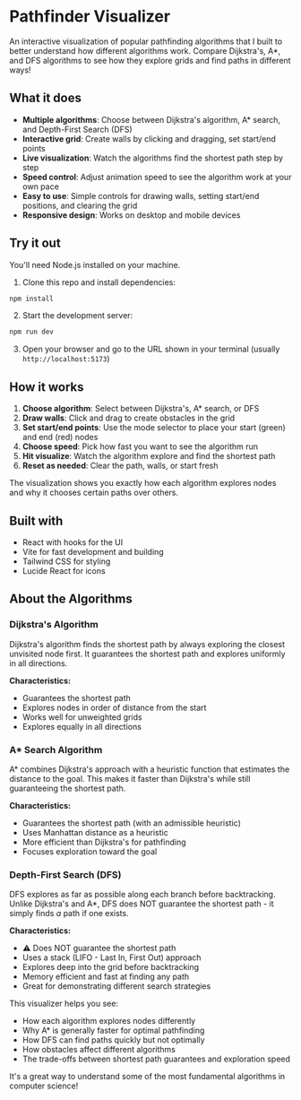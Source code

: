 # Pathfinder Visualizer

An interactive visualization of popular pathfinding algorithms that I built to better understand how different algorithms work. Compare Dijkstra's, A*, and DFS algorithms to see how they explore grids and find paths in different ways!

## What it does

- **Multiple algorithms**: Choose between Dijkstra's algorithm, A* search, and Depth-First Search (DFS)
- **Interactive grid**: Create walls by clicking and dragging, set start/end points
- **Live visualization**: Watch the algorithms find the shortest path step by step
- **Speed control**: Adjust animation speed to see the algorithm work at your own pace
- **Easy to use**: Simple controls for drawing walls, setting start/end positions, and clearing the grid
- **Responsive design**: Works on desktop and mobile devices

## Try it out

You'll need Node.js installed on your machine.

1. Clone this repo and install dependencies:
```bash
npm install
```

2. Start the development server:
```bash
npm run dev
```

3. Open your browser and go to the URL shown in your terminal (usually `http://localhost:5173`)

## How it works

1. **Choose algorithm**: Select between Dijkstra's, A* search, or DFS
2. **Draw walls**: Click and drag to create obstacles in the grid
3. **Set start/end points**: Use the mode selector to place your start (green) and end (red) nodes
4. **Choose speed**: Pick how fast you want to see the algorithm run
5. **Hit visualize**: Watch the algorithm explore and find the shortest path
6. **Reset as needed**: Clear the path, walls, or start fresh

The visualization shows you exactly how each algorithm explores nodes and why it chooses certain paths over others.

## Built with

- React with hooks for the UI
- Vite for fast development and building
- Tailwind CSS for styling
- Lucide React for icons

## About the Algorithms

### Dijkstra's Algorithm

Dijkstra's algorithm finds the shortest path by always exploring the closest unvisited node first. It guarantees the shortest path and explores uniformly in all directions.

**Characteristics:**
- Guarantees the shortest path
- Explores nodes in order of distance from the start
- Works well for unweighted grids
- Explores equally in all directions

### A* Search Algorithm

A* combines Dijkstra's approach with a heuristic function that estimates the distance to the goal. This makes it faster than Dijkstra's while still guaranteeing the shortest path.

**Characteristics:**
- Guarantees the shortest path (with an admissible heuristic)
- Uses Manhattan distance as a heuristic
- More efficient than Dijkstra's for pathfinding
- Focuses exploration toward the goal

### Depth-First Search (DFS)

DFS explores as far as possible along each branch before backtracking. Unlike Dijkstra's and A*, DFS does NOT guarantee the shortest path - it simply finds *a* path if one exists.

**Characteristics:**
- ⚠️ Does NOT guarantee the shortest path
- Uses a stack (LIFO - Last In, First Out) approach
- Explores deep into the grid before backtracking
- Memory efficient and fast at finding any path
- Great for demonstrating different search strategies

This visualizer helps you see:
- How each algorithm explores nodes differently
- Why A* is generally faster for optimal pathfinding
- How DFS can find paths quickly but not optimally
- How obstacles affect different algorithms
- The trade-offs between shortest path guarantees and exploration speed

It's a great way to understand some of the most fundamental algorithms in computer science!

